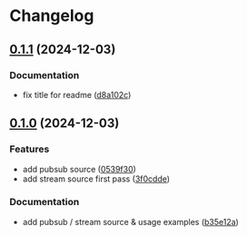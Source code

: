 # Changelog

## [0.1.1](https://github.com/imnotjames/bytewax-valkey/compare/v0.1.0...v0.1.1) (2024-12-03)


### Documentation

* fix title for readme ([d8a102c](https://github.com/imnotjames/bytewax-valkey/commit/d8a102c0a0a1c3eb39f2f2384e074afc23a3328c))

## [0.1.0](https://github.com/imnotjames/bytewax-valkey/compare/v0.0.1...v0.1.0) (2024-12-03)


### Features

* add pubsub source ([0539f30](https://github.com/imnotjames/bytewax-valkey/commit/0539f30a3918cb84d9a376529042dd97d0933f6c))
* add stream source first pass ([3f0cdde](https://github.com/imnotjames/bytewax-valkey/commit/3f0cdde355b0ac61deb1d413240be56c51c45aa1))


### Documentation

* add pubsub / stream source & usage examples ([b35e12a](https://github.com/imnotjames/bytewax-valkey/commit/b35e12a47fc2b92fb684016e6cfd4d6fcc1f089c))
